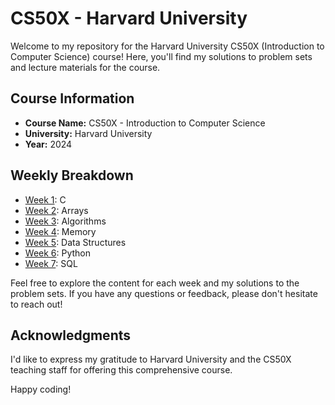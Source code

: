 # CS50X - Harvard University

Welcome to my repository for the Harvard University CS50X (Introduction to Computer Science) course! Here, you'll find my solutions to problem sets and lecture materials for the course.

## Course Information

- **Course Name:** CS50X - Introduction to Computer Science
- **University:** Harvard University
- **Year:** 2024

## Weekly Breakdown

- [Week 1](week-1-c/): C
- [Week 2](week-2-arrays/): Arrays
- [Week 3](week-3-algorithms/): Algorithms
- [Week 4](week-4-memory/): Memory
- [Week 5](week-5-data_structures/): Data Structures
- [Week 6](week-6-python/): Python
- [Week 7](week-7-sql/): SQL

Feel free to explore the content for each week and my solutions to the problem sets. If you have any questions or feedback, please don't hesitate to reach out!

## Acknowledgments

I'd like to express my gratitude to Harvard University and the CS50X teaching staff for offering this comprehensive course.

Happy coding!

